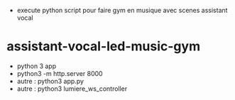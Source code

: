 - execute python script pour faire gym en musique avec scenes assistant vocal
# assistant-vocal-led-music-gym
- python 3 app
- python3 -m http.server 8000
- autre : python3 app.py
- autre : python3 lumiere_ws_controller

